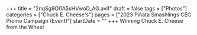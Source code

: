 +++
title = "2nqSg9Ol1A5sHVwoD_AG.avif"
draft = false
tags = ["Photos"]
categories = ["Chuck E. Cheese's"]
pages = ["2023 Piñata Smashlings CEC Promo Campaign (Event)"]
startDate = ""
+++
Winning Chuck E. Cheese from the Wheel
